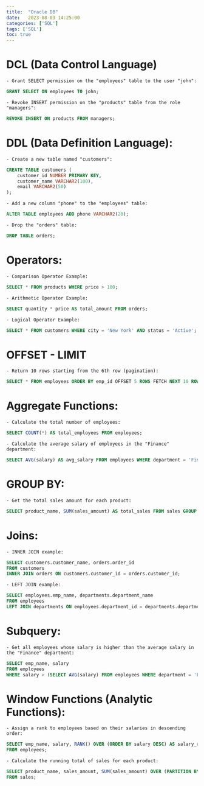 ```yaml
---
title:  "Oracle DB"
date:   2023-08-03 14:25:00
categories: ['SQL']
tags: ['SQL']
toc: true
---
```



# DCL (Data Control Language)
    - Grant SELECT permission on the "employees" table to the user "john":
   ```sql
   GRANT SELECT ON employees TO john;
   ```
    - Revoke INSERT permission on the "products" table from the role "managers":
   ```sql
   REVOKE INSERT ON products FROM managers;
   ```

# DDL (Data Definition Language):
    - Create a new table named "customers":
   ```sql
   CREATE TABLE customers (
       customer_id NUMBER PRIMARY KEY,
       customer_name VARCHAR2(100),
       email VARCHAR2(50)
   );
   ```
    - Add a new column "phone" to the "employees" table:
   ```sql
   ALTER TABLE employees ADD phone VARCHAR2(20);
   ```
    - Drop the "orders" table:
   ```sql
   DROP TABLE orders;
   ```

# Operators:
    - Comparison Operator Example:
   ```sql
   SELECT * FROM products WHERE price > 100;
   ```
    - Arithmetic Operator Example:
   ```sql
   SELECT quantity * price AS total_amount FROM orders;
   ```
    - Logical Operator Example:
   ```sql
   SELECT * FROM customers WHERE city = 'New York' AND status = 'Active';
   ```

# OFFSET - LIMIT
    - Return 10 rows starting from the 6th row (pagination):
   ```sql
   SELECT * FROM employees ORDER BY emp_id OFFSET 5 ROWS FETCH NEXT 10 ROWS ONLY;
   ```

# Aggregate Functions:
    - Calculate the total number of employees:
   ```sql
   SELECT COUNT(*) AS total_employees FROM employees;
   ```
    - Calculate the average salary of employees in the "Finance" department:
   ```sql
   SELECT AVG(salary) AS avg_salary FROM employees WHERE department = 'Finance';
   ```

# GROUP BY:
    - Get the total sales amount for each product:
   ```sql
   SELECT product_name, SUM(sales_amount) AS total_sales FROM sales GROUP BY product_name;
   ```

# Joins:
    - INNER JOIN example:
   ```sql
   SELECT customers.customer_name, orders.order_id
   FROM customers
   INNER JOIN orders ON customers.customer_id = orders.customer_id;
   ```
    - LEFT JOIN example:
   ```sql
   SELECT employees.emp_name, departments.department_name
   FROM employees
   LEFT JOIN departments ON employees.department_id = departments.department_id;
   ```

# Subquery:
    - Get all employees whose salary is higher than the average salary in the "Finance" department:
   ```sql
   SELECT emp_name, salary
   FROM employees
   WHERE salary > (SELECT AVG(salary) FROM employees WHERE department = 'Finance');
   ```

# Window Functions (Analytic Functions):
    - Assign a rank to employees based on their salaries in descending order:
   ```sql
   SELECT emp_name, salary, RANK() OVER (ORDER BY salary DESC) AS salary_rank
   FROM employees;
   ```
    - Calculate the running total of sales for each product:
   ```sql
   SELECT product_name, sales_amount, SUM(sales_amount) OVER (PARTITION BY product_name ORDER BY sales_date) AS running_total
   FROM sales;
   ```

